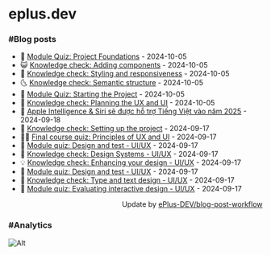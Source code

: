 # eplus.dev

### #Blog posts

<!-- BLOG-POST-LIST:START -->
 - 🧰 [Module Quiz: Project Foundations](https://eplus.dev/module-quiz-project-foundations) - 2024-10-05
 - 😺 [Knowledge check: Adding components](https://eplus.dev/knowledge-check-adding-components) - 2024-10-05
 - 🗽 [Knowledge check: Styling and responsiveness](https://eplus.dev/knowledge-check-styling-and-responsiveness) - 2024-10-05
 - 🌜 [Knowledge check: Semantic structure](https://eplus.dev/knowledge-check-semantic-structure) - 2024-10-05
 - 📝 [Module Quiz: Starting the Project](https://eplus.dev/module-quiz-starting-the-project) - 2024-10-05
 - 🚀 [Knowledge check: Planning the UX and UI](https://eplus.dev/knowledge-check-planning-the-ux-and-ui) - 2024-10-05
 - 💼 [Apple Intelligence &amp; Siri sẽ được hỗ trợ Tiếng Việt vào năm 2025](https://eplus.dev/apple-intelligence-siri-se-duoc-ho-tro-tieng-viet-vao-nam-2025) - 2024-09-18
 - 🦣 [Knowledge check: Setting up the project](https://eplus.dev/knowledge-check-setting-up-the-project) - 2024-09-17
 - 👨‍🏫 [Final course quiz: Principles of UX and UI](https://eplus.dev/final-course-quiz-principles-of-ux-and-ui) - 2024-09-17
 - 🔭 [Module quiz: Design and test - UI/UX](https://eplus.dev/module-quiz-design-and-test-uiux-1) - 2024-09-17
 - 🤡 [Knowledge check: Design Systems - UI/UX](https://eplus.dev/knowledge-check-design-systems-uiux) - 2024-09-17
 - 💡 [Knowledge check: Enhancing your design - UI/UX](https://eplus.dev/knowledge-check-enhancing-your-design-uiux) - 2024-09-17
 - 🦣 [Module quiz: Design and test - UI/UX](https://eplus.dev/module-quiz-design-and-test-uiux) - 2024-09-17
 - 💪 [Knowledge check: Type and text design - UI/UX](https://eplus.dev/knowledge-check-type-and-text-design-uiux) - 2024-09-17
 - 🤡 [Module quiz: Evaluating interactive design - UI/UX](https://eplus.dev/module-quiz-evaluating-interactive-design-uiux) - 2024-09-17<!-- BLOG-POST-LIST:END -->

<div align="right">
  Update by <a target="_blank"
    href="https://github.com/ePlus-DEV/blog-post-workflow">ePlus-DEV/blog-post-workflow</a>
</div>

### #Analytics
![Alt](https://repobeats.axiom.co/api/embed/9990f7cddfbad8d834990b10ccad05f81ac1096f.svg "Repobeats analytics image")
